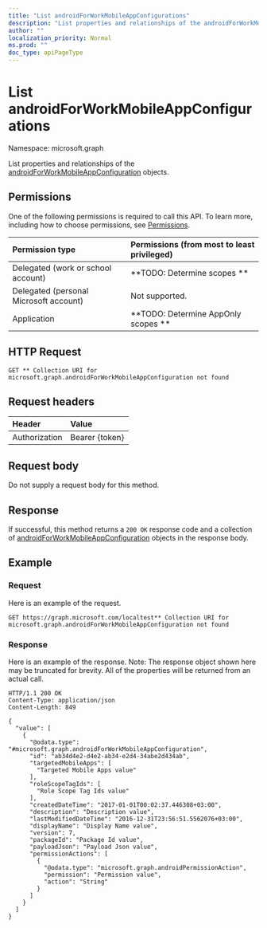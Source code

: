 ```yaml
---
title: "List androidForWorkMobileAppConfigurations"
description: "List properties and relationships of the androidForWorkMobileAppConfiguration objects."
author: ""
localization_priority: Normal
ms.prod: ""
doc_type: apiPageType
---
```


# List androidForWorkMobileAppConfigurations

Namespace: microsoft.graph

List properties and relationships of the [androidForWorkMobileAppConfiguration](../resources/androidforworkmobileappconfiguration.md) objects.

## Permissions
One of the following permissions is required to call this API. To learn more, including how to choose permissions, see [Permissions](/concepts/permissions-reference.md).

|Permission type|Permissions (from most to least privileged)|
|:---|:---|
|Delegated (work or school account)|**TODO: Determine scopes **|
|Delegated (personal Microsoft account)|Not supported.|
|Application|**TODO: Determine AppOnly scopes **|

## HTTP Request
<!-- {
  "blockType": "ignored"
}
-->
``` http
GET ** Collection URI for microsoft.graph.androidForWorkMobileAppConfiguration not found
```

## Request headers
|Header|Value|
|:---|:---|
|Authorization|Bearer {token}|

## Request body
Do not supply a request body for this method.

## Response
If successful, this method returns a `200 OK` response code and a collection of [androidForWorkMobileAppConfiguration](../resources/androidforworkmobileappconfiguration.md) objects in the response body.

## Example

### Request
Here is an example of the request.
<!-- {
  "blockType": "request",
  "name": "get_androidforworkmobileappconfiguration"
}
-->
``` http
GET https://graph.microsoft.com/localtest** Collection URI for microsoft.graph.androidForWorkMobileAppConfiguration not found
```

### Response
Here is an example of the response. Note: The response object shown here may be truncated for brevity. All of the properties will be returned from an actual call.
<!-- {
  "blockType": "response",
  "truncated": true,
  "@odata.type": "collection(microsoft.graph.androidforworkmobileappconfiguration)"
}
-->
``` http
HTTP/1.1 200 OK
Content-Type: application/json
Content-Length: 849

{
  "value": [
    {
      "@odata.type": "#microsoft.graph.androidForWorkMobileAppConfiguration",
      "id": "ab34d4e2-d4e2-ab34-e2d4-34abe2d434ab",
      "targetedMobileApps": [
        "Targeted Mobile Apps value"
      ],
      "roleScopeTagIds": [
        "Role Scope Tag Ids value"
      ],
      "createdDateTime": "2017-01-01T00:02:37.446308+03:00",
      "description": "Description value",
      "lastModifiedDateTime": "2016-12-31T23:56:51.5562076+03:00",
      "displayName": "Display Name value",
      "version": 7,
      "packageId": "Package Id value",
      "payloadJson": "Payload Json value",
      "permissionActions": [
        {
          "@odata.type": "microsoft.graph.androidPermissionAction",
          "permission": "Permission value",
          "action": "String"
        }
      ]
    }
  ]
}
```

